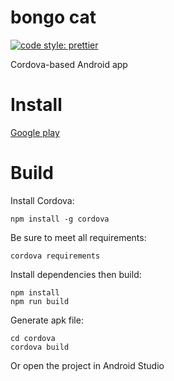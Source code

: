 # bongo cat

[![code style: prettier](https://img.shields.io/badge/code_style-prettier-ff69b4.svg?style=flat-square)](https://github.com/prettier/prettier)

Cordova-based Android app

# Install

[Google play](https://play.google.com/store/apps/details?id=bmf.bongo.cat)

# Build

Install Cordova:
```
npm install -g cordova
```
Be sure to meet all requirements:
```
cordova requirements
```
Install dependencies then build:
```
npm install
npm run build
```
Generate apk file:
```
cd cordova
cordova build
```
Or open the project in Android Studio
